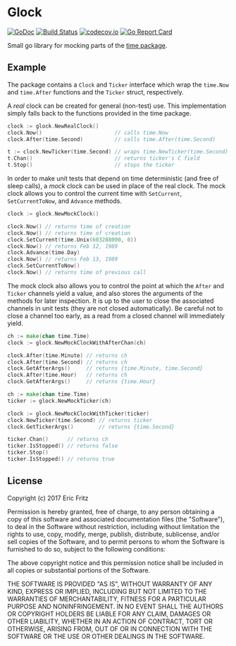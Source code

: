 # Glock

[![GoDoc](https://godoc.org/github.com/efritz/glock?status.svg)](https://godoc.org/github.com/efritz/glock)
[![Build Status](https://secure.travis-ci.org/efritz/glock.png)](http://travis-ci.org/efritz/glock)
[![codecov.io](http://codecov.io/github/efritz/glock/coverage.svg?branch=master)](http://codecov.io/github/efritz/glock?branch=master)
[![Go Report Card](https://goreportcard.com/badge/github.com/efritz/glock)](https://goreportcard.com/report/github.com/efritz/glock)

Small go library for mocking parts of the [time package](https://golang.org/pkg/time/).

## Example

The package contains a `Clock` and `Ticker` interface which wrap the `time.Now` and `time.After`
functions and the `Ticker` struct, respectively.

A *real* clock can be created for general (non-test) use. This implementation simply falls back
to the functions provided in the time package. 

```go
clock := glock.NewRealClock()
clock.Now()                       // calls time.Now
clock.After(time.Second)          // calls time.After(time.Second)

t := clock.NewTicker(time.Second) // wraps time.NewTicker(time.Second)
t.Chan()                          // returns ticker's C field
t.Stop()                          // stops the ticker
```

In order to make unit tests that depend on time deterministic (and free of sleep calls), a *mock*
clock can be used in place of the real clock. The mock clock allows you to control the current
time with `SetCurrent`, `SetCurrentToNow`, and `Advance` methods.

```go
clock := glock.NewMockClock()

clock.Now() // returns time of creation
clock.Now() // returns time of creation
clock.SetCurrent(time.Unix(603288000, 0))
clock.Now() // returns Feb 12, 1989
clock.Advance(time.Day)
clock.Now() // returns Feb 13, 1989
clock.SetCurrentToNow()
clock.Now() // returns time of previous call
```

The mock clock also allows you to control the point at which the `After` and `Ticker` channels
yield a value, and also stores the arguments of the methods for later inspection. It is up to
the user to close the associated channels in unit tests (they are not closed automatically). Be
careful not to close a channel too early, as a read from a closed channel will immediately yield.

```go
ch := make(chan time.Time)
clock := glock.NewMockClockWithAfterChan(ch)

clock.After(time.Minute) // returns ch
clock.After(time.Second) // returns ch
clock.GetAfterArgs()     // returns {time.Minute, time.Second}
clock.After(time.Hour)   // returns ch
clock.GetAfterArgs()     // returns {time.Hour}
```

```go
ch := make(chan time.Time)
ticker := glock.NewMockTicker(ch)

clock := glock.NewMockClockWithTicker(ticker)
clock.NewTicker(time.Second) // returns ticker
clock.GetTickerArgs()        // returns {time.Second}

ticker.Chan()      // returns ch
ticker.IsStopped() // returns false
ticker.Stop()
ticker.IsStopped() // returns true
```

## License

Copyright (c) 2017 Eric Fritz

Permission is hereby granted, free of charge, to any person obtaining a copy
of this software and associated documentation files (the "Software"), to deal
in the Software without restriction, including without limitation the rights
to use, copy, modify, merge, publish, distribute, sublicense, and/or sell
copies of the Software, and to permit persons to whom the Software is
furnished to do so, subject to the following conditions:

The above copyright notice and this permission notice shall be included in
all copies or substantial portions of the Software.

THE SOFTWARE IS PROVIDED "AS IS", WITHOUT WARRANTY OF ANY KIND, EXPRESS OR
IMPLIED, INCLUDING BUT NOT LIMITED TO THE WARRANTIES OF MERCHANTABILITY,
FITNESS FOR A PARTICULAR PURPOSE AND NONINFRINGEMENT. IN NO EVENT SHALL THE
AUTHORS OR COPYRIGHT HOLDERS BE LIABLE FOR ANY CLAIM, DAMAGES OR OTHER
LIABILITY, WHETHER IN AN ACTION OF CONTRACT, TORT OR OTHERWISE, ARISING FROM,
OUT OF OR IN CONNECTION WITH THE SOFTWARE OR THE USE OR OTHER DEALINGS IN
THE SOFTWARE.

